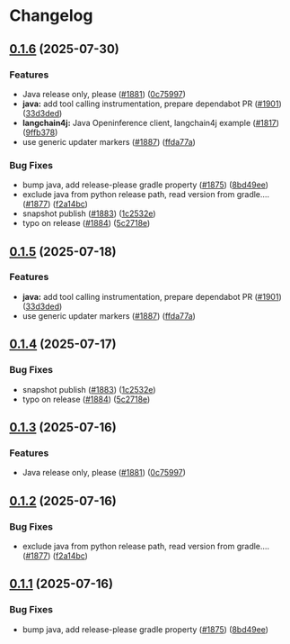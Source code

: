 # Changelog

## [0.1.6](https://github.com/ArnavJain23/openinference/compare/java-openinference-semantic-conventions-v0.1.5...java-openinference-semantic-conventions-v0.1.6) (2025-07-30)


### Features

* Java release only, please ([#1881](https://github.com/ArnavJain23/openinference/issues/1881)) ([0c75997](https://github.com/ArnavJain23/openinference/commit/0c759977688c05a813a5121255f9da063aa9b4b0))
* **java:** add tool calling instrumentation, prepare dependabot PR ([#1901](https://github.com/ArnavJain23/openinference/issues/1901)) ([33d3ded](https://github.com/ArnavJain23/openinference/commit/33d3ded20fbd3097b4ee567c77d540526c480555))
* **langchain4j:** Java Openinference client, langchain4j example ([#1817](https://github.com/ArnavJain23/openinference/issues/1817)) ([9ffb378](https://github.com/ArnavJain23/openinference/commit/9ffb378c70396cb991136ebbeb8368eee493725d))
* use generic updater markers ([#1887](https://github.com/ArnavJain23/openinference/issues/1887)) ([ffda77a](https://github.com/ArnavJain23/openinference/commit/ffda77a10970d8616cbf57a5565aeb5fc9aede9a))


### Bug Fixes

* bump java, add release-please gradle property ([#1875](https://github.com/ArnavJain23/openinference/issues/1875)) ([8bd49ee](https://github.com/ArnavJain23/openinference/commit/8bd49ee132c59974c1742fac309c5a91601dc45a))
* exclude java from python release path, read version from gradle.… ([#1877](https://github.com/ArnavJain23/openinference/issues/1877)) ([f2a14bc](https://github.com/ArnavJain23/openinference/commit/f2a14bc212491a01417eb08975be6ee0f9f99355))
* snapshot publish ([#1883](https://github.com/ArnavJain23/openinference/issues/1883)) ([1c2532e](https://github.com/ArnavJain23/openinference/commit/1c2532ecc2abb82c8bbdd87091a565dafd705756))
* typo on release ([#1884](https://github.com/ArnavJain23/openinference/issues/1884)) ([5c2718e](https://github.com/ArnavJain23/openinference/commit/5c2718e4dabff57be14f897ad8da23b03d208eab))

## [0.1.5](https://github.com/Arize-ai/openinference/compare/java-openinference-semantic-conventions-v0.1.4...java-openinference-semantic-conventions-v0.1.5) (2025-07-18)


### Features

* **java:** add tool calling instrumentation, prepare dependabot PR ([#1901](https://github.com/Arize-ai/openinference/issues/1901)) ([33d3ded](https://github.com/Arize-ai/openinference/commit/33d3ded20fbd3097b4ee567c77d540526c480555))
* use generic updater markers ([#1887](https://github.com/Arize-ai/openinference/issues/1887)) ([ffda77a](https://github.com/Arize-ai/openinference/commit/ffda77a10970d8616cbf57a5565aeb5fc9aede9a))

## [0.1.4](https://github.com/Arize-ai/openinference/compare/java-openinference-semantic-conventions-v0.1.3...java-openinference-semantic-conventions-v0.1.4) (2025-07-17)


### Bug Fixes

* snapshot publish ([#1883](https://github.com/Arize-ai/openinference/issues/1883)) ([1c2532e](https://github.com/Arize-ai/openinference/commit/1c2532ecc2abb82c8bbdd87091a565dafd705756))
* typo on release ([#1884](https://github.com/Arize-ai/openinference/issues/1884)) ([5c2718e](https://github.com/Arize-ai/openinference/commit/5c2718e4dabff57be14f897ad8da23b03d208eab))

## [0.1.3](https://github.com/Arize-ai/openinference/compare/java-openinference-semantic-conventions-v0.1.2...java-openinference-semantic-conventions-v0.1.3) (2025-07-16)


### Features

* Java release only, please ([#1881](https://github.com/Arize-ai/openinference/issues/1881)) ([0c75997](https://github.com/Arize-ai/openinference/commit/0c759977688c05a813a5121255f9da063aa9b4b0))

## [0.1.2](https://github.com/Arize-ai/openinference/compare/java-openinference-semantic-conventions-v0.1.1...java-openinference-semantic-conventions-v0.1.2) (2025-07-16)


### Bug Fixes

* exclude java from python release path, read version from gradle.… ([#1877](https://github.com/Arize-ai/openinference/issues/1877)) ([f2a14bc](https://github.com/Arize-ai/openinference/commit/f2a14bc212491a01417eb08975be6ee0f9f99355))

## [0.1.1](https://github.com/Arize-ai/openinference/compare/java-openinference-semantic-conventions-v0.1.0...java-openinference-semantic-conventions-v0.1.1) (2025-07-16)


### Bug Fixes

* bump java, add release-please gradle property ([#1875](https://github.com/Arize-ai/openinference/issues/1875)) ([8bd49ee](https://github.com/Arize-ai/openinference/commit/8bd49ee132c59974c1742fac309c5a91601dc45a))
